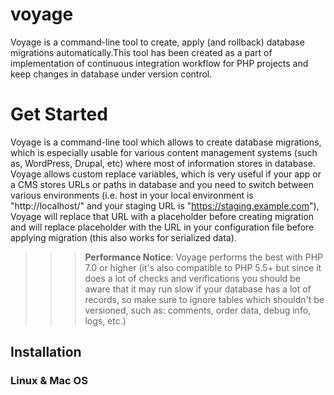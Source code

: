 # voyage
Voyage is a command-line tool to create, apply (and rollback) database migrations automatically.This tool has been created as a part of implementation of continuous integration workflow for PHP projects and keep changes in database under version control. 

# Get Started
Voyage is a command-line tool which allows to create database migrations, which is especially usable for various content management systems (such as, WordPress, Drupal, etc) where most of information stores in database. Voyage allows custom replace variables, which is very useful if your app or a CMS stores URLs or paths in database and you need to switch between various environments (i.e. host in your local environment is "http://localhost/" and your staging URL is "https://staging.example.com"), Voyage will replace that URL with a placeholder before creating migration and will replace placeholder with the URL in your configuration file before applying migration (this also works for serialized data).

>>> **Performance Notice**: Voyage performs the best with PHP 7.0 or higher (it's also compatible to PHP 5.5+ but since it does a lot of checks and verifications you should be aware that it may run slow if your database has a lot of records, so make sure to ignore tables which shouldn't be versioned, such as: comments, order data, debug info, logs, etc.) 

## Installation
### Linux & Mac OS

